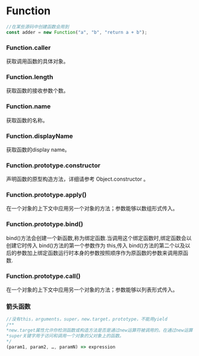 # Function

```js
//在某些源码中创建函数会用到
const adder = new Function("a", "b", "return a + b");
```

### Function.caller 
获取调用函数的具体对象。

### Function.length
获取函数的接收参数个数。

### Function.name 
获取函数的名称。

### Function.displayName 
获取函数的display name。

### Function.prototype.constructor
声明函数的原型构造方法，详细请参考 Object.constructor 。

### Function.prototype.apply()
在一个对象的上下文中应用另一个对象的方法；参数能够以数组形式传入。

### Function.prototype.bind()
bind()方法会创建一个新函数,称为绑定函数.当调用这个绑定函数时,绑定函数会以创建它时传入 bind()方法的第一个参数作为 this,传入 bind()方法的第二个以及以后的参数加上绑定函数运行时本身的参数按照顺序作为原函数的参数来调用原函数.

### Function.prototype.call()
在一个对象的上下文中应用另一个对象的方法；参数能够以列表形式传入。

### 箭头函数
```js
//没有this，arguments，super，new.target，prototype，不能用yield
/**
*new.target属性允许你检测函数或构造方法是否是通过new运算符被调用的。在通过new运算符被初始*化的函数或构造方法中，new.target返回一个指向构造方法或函数的引用。在普通的函数调用中，*new.target 的值是undefined。所以箭头函数不能new。
*super关键字用于访问和调用一个对象的父对象上的函数。
*/
(param1, param2, …, paramN) => expression
```

